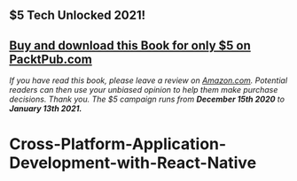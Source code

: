 ## $5 Tech Unlocked 2021!
[Buy and download this Book for only $5 on PacktPub.com](https://www.packtpub.com/product/react-cross-platform-application-development-with-react-native/9781789136081)
-----
*If you have read this book, please leave a review on [Amazon.com](https://www.amazon.com/gp/product/1789136083).     Potential readers can then use your unbiased opinion to help them make purchase decisions. Thank you. The $5 campaign         runs from __December 15th 2020__ to __January 13th 2021.__*

# Cross-Platform-Application-Development-with-React-Native